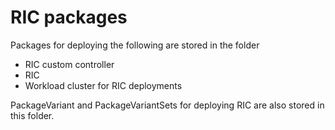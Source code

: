 # RIC packages

Packages for deploying the following are stored in the folder

- RIC custom controller
- RIC
- Workload cluster for RIC deployments

PackageVariant and PackageVariantSets for deploying RIC are also stored in this folder.